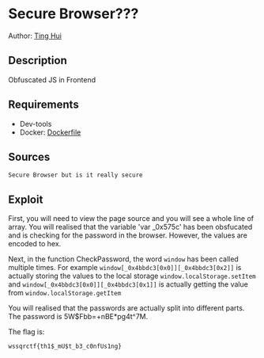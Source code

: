 # Secure Browser???

Author: [Ting Hui](https://github.com/ChanTingHui)

## Description

Obfuscated JS in Frontend

## Requirements

- Dev-tools
- Docker: [Dockerfile](./Dockerfile)

## Sources

```
Secure Browser but is it really secure
```

## Exploit

First, you will need to view the page source and you will see a whole line of array.
You will realised that the variable 'var _0x575c' has been obsfucated and is checking for the password in the browser. However, the values are encoded to hex.

Next, in the function CheckPassword, the word `window` has been called multiple times. 
For example `window[_0x4bbdc3[0x0]][_0x4bbdc3[0x2]]` is actually storing the values to the local storage `window.localStorage.setItem` and `window[_0x4bbdc3[0x0]][_0x4bbdc3[0x1]]` is actually getting the value from `window.localStorage.getItem`

You will realised that the passwords are actually split into different parts. The password is 5W$Fbb=+nBE*pg4t^7M.
<br />

The flag is:
```
wssqrctf{th1$_mU$t_b3_c0nfUs1ng}
```
